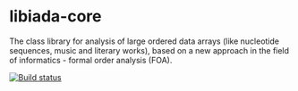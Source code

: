# libiada-core
The class library for analysis of large ordered data arrays (like nucleotide sequences, music and literary works), based on a new approach in the field of informatics - formal order analysis (FOA).

[![Build status](https://ci.appveyor.com/api/projects/status/kv8skox0ahnqj7f9?svg=true)](https://ci.appveyor.com/project/NickName670/libiada-core)
